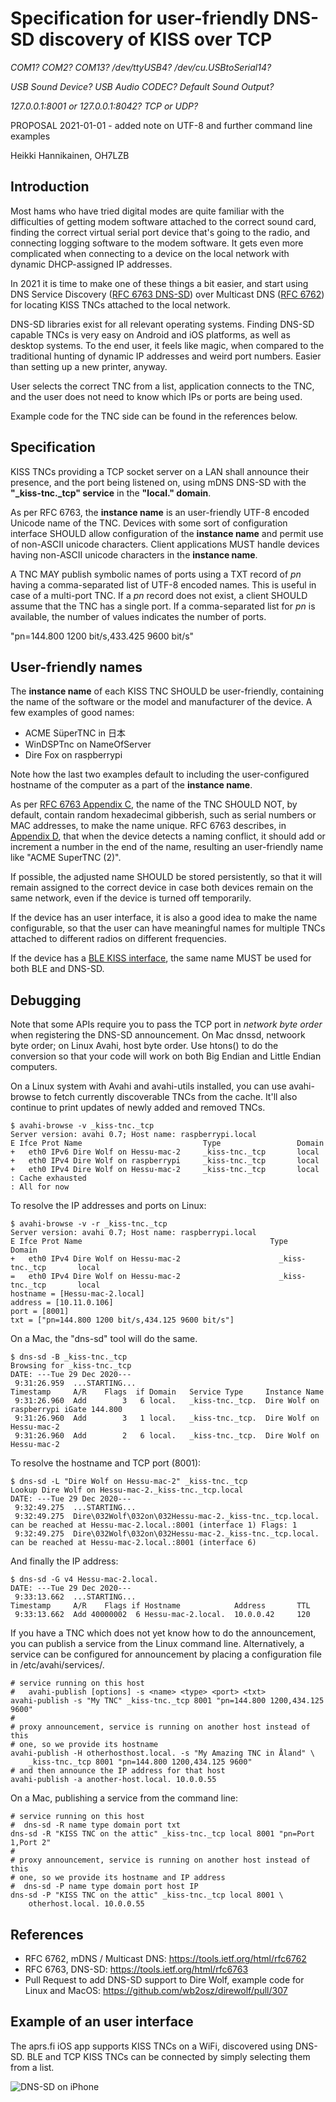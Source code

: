 
Specification for user-friendly DNS-SD discovery of KISS over TCP
=====================================================================

*COM1? COM2? COM13? /dev/ttyUSB4? /dev/cu.USBtoSerial14?*

*USB Sound Device? USB Audio CODEC? Default Sound Output?*

*127.0.0.1:8001 or 127.0.0.1:8042? TCP or UDP?*

PROPOSAL 2021-01-01 - added note on UTF-8 and further command line examples

Heikki Hannikainen, OH7LZB


Introduction
---------------

Most hams who have tried digital modes are quite familiar with the
difficulties of getting modem software attached to the correct sound card,
finding the correct virtual serial port device that's going to the radio,
and connecting logging software to the modem software. It gets even more
complicated when connecting to a device on the local network with dynamic
DHCP-assigned IP addresses.

In 2021 it is time to make one of these things a bit easier, and start
using DNS Service Discovery
([RFC 6763 DNS-SD](https://tools.ietf.org/html/rfc6762)) over Multicast DNS
([RFC 6762](https://tools.ietf.org/html/rfc6763))
for locating KISS TNCs attached to the local network.

DNS-SD libraries exist for all relevant operating systems.  Finding DNS-SD
capable TNCs is very easy on Android and iOS platforms, as well as desktop
systems.  To the end user, it feels like magic, when compared to the
traditional hunting of dynamic IP addresses and weird port numbers.  Easier
than setting up a new printer, anyway.

User selects the correct TNC from a list, application connects to the TNC,
and the user does not need to know which IPs or ports are being used.

Example code for the TNC side can be found in the references below.


Specification
----------------

KISS TNCs providing a TCP socket server on a LAN shall announce their
presence, and the port being listened on, using mDNS DNS-SD with the
**"_kiss-tnc._tcp" service** in the **"local." domain**.

As per RFC 6763, the **instance name** is an user-friendly UTF-8 encoded
Unicode name of the TNC.  Devices with some sort of configuration interface
SHOULD allow configuration of the **instance name** and permit use of
non-ASCII unicode characters.  Client applications MUST handle devices
having non-ASCII unicode characters in the **instance name**.

A TNC MAY publish symbolic names of ports using a TXT record of *pn* having
a comma-separated list of UTF-8 encoded names.  This is useful in case of a
multi-port TNC.  If a *pn* record does not exist, a client SHOULD assume
that the TNC has a single port.  If a comma-separated list for *pn* is
available, the number of values indicates the number of ports.

   "pn=144.800 1200 bit/s,433.425 9600 bit/s"


User-friendly names
----------------------

The **instance name** of each KISS TNC SHOULD be user-friendly, containing the
name of the software or the model and manufacturer of the device.  A few
examples of good names:

* ACME SüperTNC in 日本
* WinDSPTnc on NameOfServer
* Dire Fox on raspberrypi

Note how the last two examples default to including the user-configured
hostname of the computer as a part of the **instance name**.

As per [RFC 6763 Appendix C](https://tools.ietf.org/html/rfc6763#appendix-C),
the name of the TNC SHOULD NOT, by default, contain random hexadecimal
gibberish, such as serial numbers or MAC addresses, to make the name unique.
RFC 6763 describes, in [Appendix D](https://tools.ietf.org/html/rfc6763#appendix-D),
that when the device detects a naming conflict, it should add or increment
a number in the end of the name, resulting an user-friendly name like
"ACME SuperTNC (2)".

If possible, the adjusted name SHOULD be stored persistently, so that it
will remain assigned to the correct device in case both devices remain on
the same network, even if the device is turned off temporarily.

If the device has an user interface, it is also a good idea to make the name
configurable, so that the user can have meaningful names for multiple
TNCs attached to different radios on different frequencies.

If the device has a [BLE KISS interface](https://github.com/hessu/aprs-specs/blob/master/BLE-KISS-API.md),
the same name MUST be used for both BLE and DNS-SD.


Debugging
------------

Note that some APIs require you to pass the TCP port in *network byte order*
when registering the DNS-SD announcement.  On Mac dnssd, netwoork byte
order; on Linux Avahi, host byte order.  Use htons() to do the conversion so
that your code will work on both Big Endian and Little Endian computers.

On a Linux system with Avahi and avahi-utils installed, you can use
avahi-browse to fetch currently discoverable TNCs from the cache. It'll also
continue to print updates of newly added and removed TNCs.

    $ avahi-browse -v _kiss-tnc._tcp
    Server version: avahi 0.7; Host name: raspberrypi.local
    E Ifce Prot Name                           Type                 Domain
    +   eth0 IPv6 Dire Wolf on Hessu-mac-2     _kiss-tnc._tcp       local
    +   eth0 IPv4 Dire Wolf on raspberrypi     _kiss-tnc._tcp       local
    +   eth0 IPv4 Dire Wolf on Hessu-mac-2     _kiss-tnc._tcp       local
    : Cache exhausted
    : All for now

To resolve the IP addresses and ports on Linux:

    $ avahi-browse -v -r _kiss-tnc._tcp
    Server version: avahi 0.7; Host name: raspberrypi.local
    E Ifce Prot Name                                          Type                 Domain
    +   eth0 IPv4 Dire Wolf on Hessu-mac-2                      _kiss-tnc._tcp       local
    =   eth0 IPv4 Dire Wolf on Hessu-mac-2                      _kiss-tnc._tcp       local
    hostname = [Hessu-mac-2.local]
    address = [10.11.0.106]
    port = [8001]
    txt = ["pn=144.800 1200 bit/s,434.125 9600 bit/s"]

On a Mac, the "dns-sd" tool will do the same.

    $ dns-sd -B _kiss-tnc._tcp
    Browsing for _kiss-tnc._tcp
    DATE: ---Tue 29 Dec 2020---
     9:31:26.959  ...STARTING...
    Timestamp     A/R    Flags  if Domain   Service Type     Instance Name
     9:31:26.960  Add        3   6 local.   _kiss-tnc._tcp.  Dire Wolf on raspberrypi iGate 144.800
     9:31:26.960  Add        3   1 local.   _kiss-tnc._tcp.  Dire Wolf on Hessu-mac-2
     9:31:26.960  Add        2   6 local.   _kiss-tnc._tcp.  Dire Wolf on Hessu-mac-2

To resolve the hostname and TCP port (8001):

    $ dns-sd -L "Dire Wolf on Hessu-mac-2" _kiss-tnc._tcp
    Lookup Dire Wolf on Hessu-mac-2._kiss-tnc._tcp.local
    DATE: ---Tue 29 Dec 2020---
     9:32:49.275  ...STARTING...
     9:32:49.275  Dire\032Wolf\032on\032Hessu-mac-2._kiss-tnc._tcp.local. can be reached at Hessu-mac-2.local.:8001 (interface 1) Flags: 1
     9:32:49.275  Dire\032Wolf\032on\032Hessu-mac-2._kiss-tnc._tcp.local. can be reached at Hessu-mac-2.local.:8001 (interface 6)

And finally the IP address:

    $ dns-sd -G v4 Hessu-mac-2.local.
    DATE: ---Tue 29 Dec 2020---
     9:33:13.662  ...STARTING...
    Timestamp     A/R    Flags if Hostname            Address       TTL
     9:33:13.662  Add 40000002  6 Hessu-mac-2.local.  10.0.0.42     120

If you have a TNC which does not yet know how to do the announcement, you
can publish a service from the Linux command line.  Alternatively, a service
can be configured for announcement by placing a configuration file in
/etc/avahi/services/.

    # service running on this host
    #   avahi-publish [options] -s <name> <type> <port> <txt>
    avahi-publish -s "My TNC" _kiss-tnc._tcp 8001 "pn=144.800 1200,434.125 9600"
    #
    # proxy announcement, service is running on another host instead of this
    # one, so we provide its hostname
    avahi-publish -H otherhosthost.local. -s "My Amazing TNC in Åland" \
        _kiss-tnc._tcp 8001 "pn=144.800 1200,434.125 9600"
    # and then announce the IP address for that host
    avahi-publish -a another-host.local. 10.0.0.55

On a Mac, publishing a service from the command line:

    # service running on this host
    #  dns-sd -R name type domain port txt
    dns-sd -R "KISS TNC on the attic" _kiss-tnc._tcp local 8001 "pn=Port 1,Port 2"
    #
    # proxy announcement, service is running on another host instead of this
    # one, so we provide its hostname and IP address
    #  dns-sd -P name type domain port host IP
    dns-sd -P "KISS TNC on the attic" _kiss-tnc._tcp local 8001 \
        otherhost.local. 10.0.0.55


References
--------------

* RFC 6762, mDNS / Multicast DNS: https://tools.ietf.org/html/rfc6762
* RFC 6763, DNS-SD: https://tools.ietf.org/html/rfc6763
* Pull Request to add DNS-SD support to Dire Wolf, example code for Linux
  and MacOS: https://github.com/wb2osz/direwolf/pull/307


Example of an user interface
--------------------------------

The aprs.fi iOS app supports KISS TNCs on a WiFi, discovered using DNS-SD.
BLE and TCP KISS TNCs can be connected by simply selecting them from a list.

![DNS-SD on iPhone](images/tcp-kiss-dns-sd-iphone.png?raw=true)


